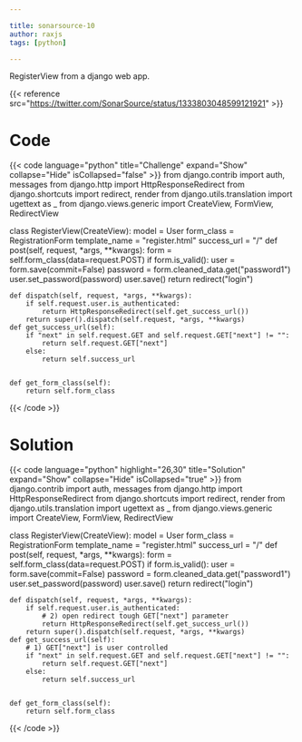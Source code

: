 ```yaml
---

title: sonarsource-10
author: raxjs
tags: [python]

---
```


RegisterView from a django web app.

<!--more-->
{{< reference src="https://twitter.com/SonarSource/status/1333803048599121921" >}}

# Code
{{< code language="python"  title="Challenge" expand="Show" collapse="Hide" isCollapsed="false" >}}
from django.contrib import auth, messages
from django.http import HttpResponseRedirect
from django.shortcuts import redirect, render
from django.utils.translation import ugettext as _
from django.views.generic import CreateView, FormView, RedirectView


class RegisterView(CreateView):
    model = User
    form_class = RegistrationForm
    template_name = "register.html"
    success_url = "/"
    def post(self, request, *args, **kwargs):
        form = self.form_class(data=request.POST)
        if form.is_valid():
            user = form.save(commit=False)
            password = form.cleaned_data.get("password1")
            user.set_password(password)
            user.save()
        return redirect("login")
        
        
    def dispatch(self, request, *args, **kwargs):
        if self.request.user.is_authenticated:
            return HttpResponseRedirect(self.get_success_url())
        return super().dispatch(self.request, *args, **kwargs)
    def get_success_url(self):
        if "next" in self.request.GET and self.request.GET["next"] != "":
            return self.request.GET["next"]
        else:
            return self.success_url
            
            
    def get_form_class(self):
        return self.form_class

{{< /code >}}

# Solution
{{< code language="python" highlight="26,30" title="Solution" expand="Show" collapse="Hide" isCollapsed="true" >}}
from django.contrib import auth, messages
from django.http import HttpResponseRedirect
from django.shortcuts import redirect, render
from django.utils.translation import ugettext as _
from django.views.generic import CreateView, FormView, RedirectView


class RegisterView(CreateView):
    model = User
    form_class = RegistrationForm
    template_name = "register.html"
    success_url = "/"
    def post(self, request, *args, **kwargs):
        form = self.form_class(data=request.POST)
        if form.is_valid():
            user = form.save(commit=False)
            password = form.cleaned_data.get("password1")
            user.set_password(password)
            user.save()
        return redirect("login")


    def dispatch(self, request, *args, **kwargs):
        if self.request.user.is_authenticated:
            # 2) open redirect tough GET["next"] parameter
            return HttpResponseRedirect(self.get_success_url())
        return super().dispatch(self.request, *args, **kwargs)
    def get_success_url(self):
        # 1) GET["next"] is user controlled
        if "next" in self.request.GET and self.request.GET["next"] != "":
            return self.request.GET["next"]
        else:
            return self.success_url


    def get_form_class(self):
        return self.form_class



{{< /code >}}
